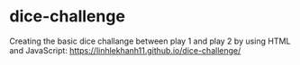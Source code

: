 # dice-challenge

Creating the basic dice challange between play 1 and play 2 by using HTML and JavaScript: 
https://linhlekhanh11.github.io/dice-challenge/
